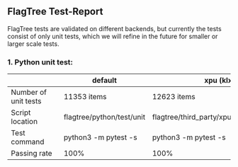 

## FlagTree Test-Report

FlagTree tests are validated on different backends, but currently the tests consist of only unit tests, which we will refine in the future for smaller or larger scale tests.

### 1. Python unit test:

| &nbsp;&nbsp;&nbsp;&nbsp;&nbsp;&nbsp;&nbsp;&nbsp;&nbsp;&nbsp;&nbsp;&nbsp;&nbsp;&nbsp;&nbsp;&nbsp;&nbsp;&nbsp;&nbsp;&nbsp;&nbsp;&nbsp;&nbsp;&nbsp; | default                   | xpu (klx)                                 | iluvatar                                       | mthreads                                       | metax                                       |
|--------------------------|---------------------------|-------------------------------------------|------------------------------------------------|------------------------------------------------|---------------------------------------------|
| Number of unit tests     | 11353 items               | 12623 items                               | 14808 items                                    | 10392 items                                    | 13728 items                                 |
| Script location          | flagtree/python/test/unit | flagtree/third_party/xpu/python/test/unit | flagtree/third_party/iluvatar/python/test/unit | flagtree/third_party/mthreads/python/test/unit | flagtree/third_party/metax/python/test/unit |
| Test command             | python3 -m pytest -s      | python3 -m pytest -s                      | python3 -m pytest -s                           | python3 -m pytest -s                           | python3 -m pytest -s                        |
| Passing rate             | 100%                      | 100%                                      | 100%                                           | 100%                                           | 100%                                        |
